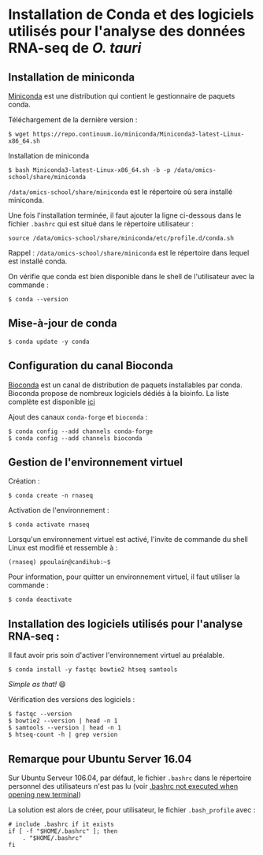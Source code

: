 # Installation de Conda et des logiciels utilisés pour l'analyse des données RNA-seq de *O. tauri*

## Installation de miniconda

[Miniconda](https://conda.io/miniconda.html) est une distribution qui contient le gestionnaire de paquets conda.

Téléchargement de la dernière version :

```
$ wget https://repo.continuum.io/miniconda/Miniconda3-latest-Linux-x86_64.sh
```

Installation de miniconda
```
$ bash Miniconda3-latest-Linux-x86_64.sh -b -p /data/omics-school/share/miniconda
```

`/data/omics-school/share/miniconda` est le répertoire où sera installé miniconda.

Une fois l'installation terminée, il faut ajouter la ligne ci-dessous dans le fichier `.bashrc` qui est situé dans le répertoire utilisateur :
```
source /data/omics-school/share/miniconda/etc/profile.d/conda.sh
```

Rappel : `/data/omics-school/share/miniconda` est le répertoire dans lequel est installé conda.

On vérifie que conda est bien disponible dans le shell de l'utilisateur avec la commande :
```
$ conda --version
```

## Mise-à-jour de conda
```
$ conda update -y conda
```

## Configuration du canal Bioconda

[Bioconda](https://bioconda.github.io/) est un canal de distribution de paquets installables par conda. Bioconda propose de nombreux logiciels dédiés à la bioinfo. La liste complète est disponible [ici](https://bioconda.github.io/recipes.html)

Ajout des canaux `conda-forge` et `bioconda` :
```
$ conda config --add channels conda-forge
$ conda config --add channels bioconda
```

## Gestion de l'environnement virtuel

Création :
```
$ conda create -n rnaseq
```

Activation de l'environnement :
```
$ conda activate rnaseq
```

Lorsqu'un environnement virtuel est activé, l'invite de commande du shell Linux est modifié et ressemble à :
```
(rnaseq) ppoulain@candihub:~$
```

Pour information, pour quitter un environnement virtuel, il faut utiliser la commande :
```
$ conda deactivate
```

## Installation des logiciels utilisés pour l'analyse RNA-seq :

Il faut avoir pris soin d'activer l'environnement virtuel au préalable.

```
$ conda install -y fastqc bowtie2 htseq samtools
```

*Simple as that!* :smile:


Vérification des versions des logiciels :
```
$ fastqc --version
$ bowtie2 --version | head -n 1
$ samtools --version | head -n 1
$ htseq-count -h | grep version
```


## Remarque pour Ubuntu Server 16.04

Sur Ubuntu Serveur 106.04, par défaut, le fichier `.bashrc` dans le répertoire personnel des utilisateurs n'est pas lu (voir [.bashrc not executed when opening new terminal](https://askubuntu.com/questions/161249/bashrc-not-executed-when-opening-new-terminal))

La solution est alors de créer, pour utilisateur, le fichier `.bash_profile` avec :
```
# include .bashrc if it exists
if [ -f "$HOME/.bashrc" ]; then
    . "$HOME/.bashrc"
fi
```
